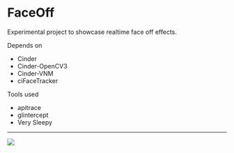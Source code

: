 # FaceOff

Experimental project to showcase realtime face off effects. 

Depends on

* Cinder
* Cinder-OpenCV3
* Cinder-VNM
* ciFaceTracker

Tools used

* apitrace
* glintercept
* Very Sleepy

-------------------

![](https://raw.githubusercontent.com/OpenAVR/FaceOff/master/doc/tom-cruise.jpg)

